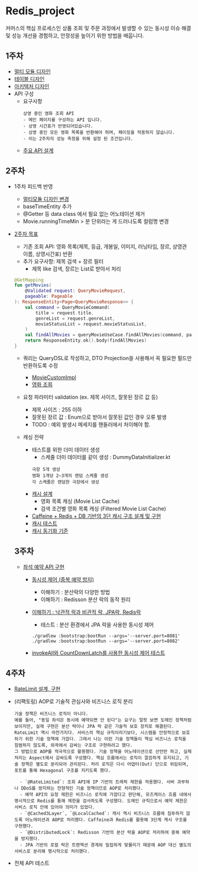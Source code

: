 # Redis_project  

커머스의 핵심 프로세스인 상품 조회 및 주문 과정에서 발생할 수 있는 동시성 이슈 해결 및 성능 개선을 경험하고, 안정성을 높이기 위한 방법을 배웁니다.

## 1주차
- [멀티 모듈 디자인](docs/multi-module.md)
- [테이블 디자인](docs/erd.md)
- [아키텍처 디자인](docs/architecture.md)
- API 구성
  - 요구사항
    ```
    상영 중인 영화 조회 API
    - 메인 페이지를 구성하는 API 입니다.
    - 상영 시간표가 반영되어있습니다.
    - 상영 중인 모든 영화 목록을 반환해야 하며, 페이징을 적용하지 않습니다.
    - 이는 2주차의 성능 측정을 위해 설정 된 조건입니다. 
    ```
  - [주요 API 설계](docs/api.md)

## 2주차
- 1주차 피드백 반영
  - [멀티모듈 디자인 변경](docs/multi-module2.md)
  - baseTimeEntity 추가
  - @Getter 등 data class 에서 필요 없는 어노테이션 제거
  - Movie.runningTimeMin > 분 단위라는 게 드러나도록 컬럼명 변경
  
- [2주차 목표](docs/2nd.md)
  - 기존 조회 API: 영화 목록(제목, 등급, 개봉일, 이미지, 러닝타임, 장르, 상영관 이름, 상영시간표) 반환
  - 추가 요구사항: 제목 검색 + 장르 필터
    - 제목 like 검색,  장르는 List로 받아서 처리
    
  ```kotlin
  @GetMapping
  fun getMovies(
      @Validated request: QueryMovieRequest,
      pageable: Pageable
  ): ResponseEntity<Page<QueryMovieResponse>> {
      val command = QueryMovieCommand(
          title = request.title,
          genreList = request.genreList,
          movieStatusList = request.movieStatusList,
      )
      val findAllMovies = queryMovieUseCase.findAllMovies(command, pageable)
      return ResponseEntity.ok().body(findAllMovies)
  }
  ```
    
  - 쿼리는 QueryDSL로 작성하고, DTO Projection을 사용해서 꼭 필요한 필드만 반환하도록 수정
    - [MovieCustomImpl](adapter/src/main/kotlin/yin/adapter/out/persistence/repository/MovieCustomImpl.kt)
    - [영화 조회](docs/selectMovieApi.md)
    
  - 요청 파라미터 validation (ex. 제목 사이즈, 잘못된 장르 값 등)
    - 제목 사이즈 : 255 이하
    - 잘못된 장르 값 : Enum으로 받아서 잘못된 값인 경우 오류 발생
    - TODO : 예외 발생시 메세지를 핸들러에서 처이해야 함. 
    
  - 캐싱 전략
    - 테스트를 위한 더미 데이터 생성 
      - 스케줄 더미 데이터를 같이 생성 : DummyDataInitializer.kt
      ```
      극장 5개 생성
      영화 1개당 2~3개의 랜덤 스케줄 생성
      각 스케줄은 랜덤한 극장에서 생성
      ```
    - [캐시 설계](docs/cash-design.md)
      - 영화 목록 캐싱 (Movie List Cache)
      - 검색 조건별 영화 목록 캐싱 (Filtered Movie List Cache)
    - [Caffeine + Redis + DB 기반의 3단 캐시 구조 설계 및 구현](docs/test-cache.md)
    - [캐시 테스트](docs/K6-test-result.md)
    - [캐시 동기화 기준](docs/test-cache.md)
  
  ## 3주차
    - [좌석 예약 API 구현](docs/reserve-api.md)
      - [동시성 제어 (중복 예약 방지)](docs/lock-structure.md)
        - 이해하기 : 분산락의 다양한 방법
        - 이해하기 : Redisson 분산 락의 동작 원리
      - [이해하기 : 낙관적 락과 비관적 락, JPA락, Redis락](docs/Pessimistic-Optimistic-Lock.md)
        - 테스트 : 분산 환경에서 JPA 락을 사용한 동시성 제어
        ```shell
        ./gradlew :bootstrap:bootRun --args='--server.port=8081'
        ./gradlew :bootstrap:bootRun --args='--server.port=8082'
        ```
        
      - [invokeAll와 CountDownLatch를 사용한 동시성 제어 테스트](docs/invokeAll_vs_CountDownLatch.md)

 ## 4주차
  - [RateLimit 설계, 구현](docs/RateLimit.md)
  - (리팩토링) AOP로 기술적 관심사와 비즈니스 로직 분리
    ```
    기술 정책은 비즈니스 로직이 아니다.
    예를 들어, "동일 좌석은 동시에 예약되면 안 된다"는 요구는 얼핏 보면 도메인 정책처럼 보이지만, 실제 구현은 분산 락이나 JPA 락 같은 기술적 보호 장치로 해결된다. RateLimit 역시 마찬가지다. 서비스의 핵심 규칙이라기보다, 시스템을 안정적으로 보호하기 위한 기술 정책에 가깝다. 그래서 나는 이런 기술 정책들이 핵심 비즈니스 로직을 침범하지 않도록, 외곽에서 감싸는 구조로 구현하려고 했다.
    그 방법으로 AOP를 적극적으로 활용했다. 기술 정책을 어노테이션으로 선언만 하고, 실제 처리는 Aspect에서 감싸도록 구성했다. 핵심 흐름에서는 로직이 깔끔하게 유지되고, 기술 정책은 별도로 분리되어 관리된다. 처리 로직은 다시 어댑터(Out) 단으로 위임되며, 포트를 통해 Hexagonal 구조를 지키도록 했다.
  
      - `@RateLimited`: 조회 API에 IP 기반의 트래픽 제한을 적용했다. 서버 과부하나 DDoS를 방지하는 전형적인 기술 정책이므로 AOP로 처리했다.
      - 예약 API의 요청 제한은 비즈니스 로직에 가깝다고 판단해, 유즈케이스 흐름 내에서 명시적으로 Redis를 통해 제한을 검사하도록 구성했다. 도메인 규칙으로서 예약 제한은 서비스 로직 안에 있어야 의미가 있었다.
      - `@Cached3Layer`, `@LocalCached`: 캐시 역시 비즈니스 흐름에 침투하지 않도록 어노테이션과 AOP로 처리했다. Caffeine과 Redis를 활용해 3단계 캐시 구조를 구현했다.
      - `@DistributedLock`: Redisson 기반의 분산 락을 AOP로 처리하여 중복 예약을 방지했다.
      - JPA 기반의 로컬 락은 트랜잭션 경계와 밀접하게 맞물리기 때문에 AOP 대신 별도의 서비스로 분리해 명시적으로 처리했다.
     ```
  
  - 전체 API 테스트
